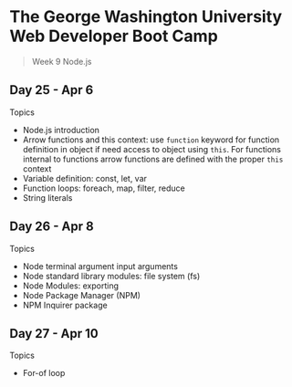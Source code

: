# **The George Washington University Web Developer Boot Camp**
> Week 9 Node.js

## **Day 25 - Apr 6**
Topics
- Node.js introduction
- Arrow functions and this context: use `function` keyword for function definition in object if need access to object using `this`. For functions internal to functions arrow functions are defined with the proper `this` context
- Variable definition: const, let, var
- Function loops: foreach, map, filter, reduce
- String literals

## **Day 26 - Apr 8**
Topics
- Node terminal argument input arguments
- Node standard library modules: file system (fs)
- Node Modules: exporting
- Node Package Manager (NPM)
- NPM Inquirer package

## **Day 27 - Apr 10**
Topics
- For-of loop